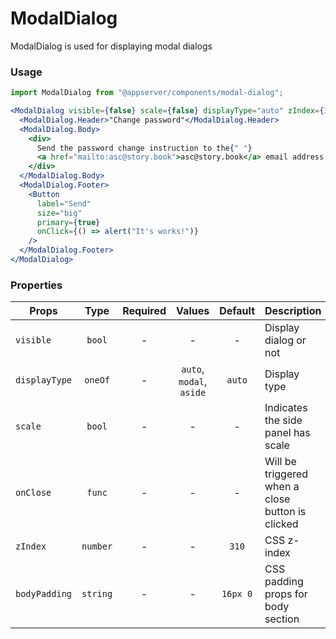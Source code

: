 # ModalDialog

ModalDialog is used for displaying modal dialogs

### Usage

```js
import ModalDialog from "@appserver/components/modal-dialog";
```

```jsx
<ModalDialog visible={false} scale={false} displayType="auto" zIndex={310}>
  <ModalDialog.Header>"Change password"</ModalDialog.Header>
  <ModalDialog.Body>
    <div>
      Send the password change instruction to the{" "}
      <a href="mailto:asc@story.book">asc@story.book</a> email address
    </div>
  </ModalDialog.Body>
  <ModalDialog.Footer>
    <Button
      label="Send"
      size="big"
      primary={true}
      onClick={() => alert("It's works!")}
    />
  </ModalDialog.Footer>
</ModalDialog>
```

### Properties

| Props         |   Type   | Required |          Values          | Default  | Description                                      |
| ------------- | :------: | :------: | :----------------------: | :------: | ------------------------------------------------ |
| `visible`     |  `bool`  |    -     |            -             |    -     | Display dialog or not                            |
| `displayType` | `oneOf`  |    -     | `auto`, `modal`, `aside` |  `auto`  | Display type                                     |
| `scale`       |  `bool`  |    -     |            -             |    -     | Indicates the side panel has scale               |
| `onClose`     |  `func`  |    -     |            -             |    -     | Will be triggered when a close button is clicked |
| `zIndex`      | `number` |    -     |            -             |  `310`   | CSS z-index                                      |
| `bodyPadding` | `string` |    -     |            -             | `16px 0` | CSS padding props for body section               |
